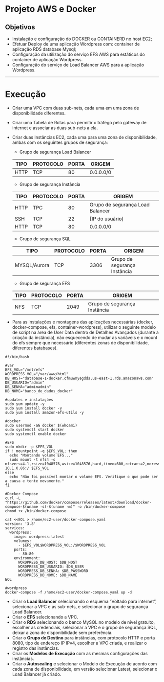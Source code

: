 # Projeto AWS e Docker

## Objetivos

- Instalação e configuração do DOCKER ou CONTAINERD no host EC2;
- Efetuar Deploy de uma aplicação Wordpress com: container de aplicação RDS database Mysql;
- Configuração da utilização do serviço EFS AWS para estáticos do container de aplicação Wordpress.
- Configuração do serviço de Load Balancer AWS para a aplicação Wordpress.

---

# Execução

- Criar uma VPC com duas sub-nets, cada uma em uma zona de disponibilidade diferentes.
- Criar uma Tabela de Rotas para permitir o tráfego pelo gateway de internet e associar as duas sub-nets a ela.
- Criar duas Instâncias EC2, cada uma para uma zona de disponibilidade, ambas com os seguintes grupos de segurança:
    - Grupo de segurança Load Balancer
    
    | TIPO | PROTOCOLO | PORTA | ORIGEM |
    | --- | --- | --- | --- |
    | HTTP | TCP | 80 | 0.0.0.0/0 |
    - Grupo de segurança Instância
    
    | TIPO | PROTOCOLO | PORTA | ORIGEM |
    | --- | --- | --- | --- |
    | HTTP | TPC | 80 | Grupo de segurança Load Balancer |
    | SSH | TCP | 22 | [IP do usuário] |
    | HTTP | TCP | 80 | 0.0.0.0/0 |
    - Grupo de segurança SQL
    
    | TIPO | PROTOCOLO | PORTA | ORIGEM |
    | --- | --- | --- | --- |
    | MYSQL/Aurora | TCP | 3306 | Grupo de segurança Instância |
    - Grupo de segurança EFS
    
    | TIPO | PROTOCOLO | PORTA | ORIGEM |
    | --- | --- | --- | --- |
    | NFS | TCP | 2049 | Grupo de segurança Instância |

- Para as instalações e montagens das aplicações necessárias (docker, docker-compose, efs, container-wordpress), utilizar o seguinte modelo de script na área de User Data dentro de Detalhes Avançados (durante a criação da instância), não esquecendo de mudar as variáveis e o mount do efs sempre que necessário (diferentes zonas de disponibilidade, diferentes batabases).

```
#!/bin/bash

#var
EFS_VOL="/mnt/efs"
WORDPRESS_VOL="/var/www/html"
DB_HOST="database-1-docker.cfmuwmyegdds.us-east-1.rds.amazonaws.com"
DB_USUARIO="admin"
DB_SENHA="adminadmin"
DB_NOME="banco_de_dados_docker"

#updates e instalações
sudo yum update -y
sudo yum install docker -y
sudo yum install amazon-efs-utils -y

#docker
sudo usermod -aG docker $(whoami)
sudo systemctl start docker
sudo systemctl enable docker

#EFS
sudo mkdir -p $EFS_VOL
if ! mountpoint -q $EFS_VOL; then
  echo "Montando volume EFS..."
  sudo mount -t nfs4 -o nfsvers=4.1,rsize=1048576,wsize=1048576,hard,timeo=600,retrans=2,noresvport 10.1.0.86:/ $EFS_VOL
else
  echo "Não foi possível montar o volume EFS. Verifique o que pode ser a causa e tente novamente."
fi

#Docker Compose
curl -L "https://github.com/docker/compose/releases/latest/download/docker-compose-$(uname -s)-$(uname -m)" -o /bin/docker-compose
chmod +x /bin/docker-compose

cat <<EOL > /home/ec2-user/docker-compose.yaml
version: '3.8'
services:
  wordpress:
    image: wordpress:latest
    volumes:
      - $EFS_VOL$WORDPRESS_VOL:/$WORDPRESS_VOL
    ports:
      - 80:80
    environment:
      WORDPRESS_DB_HOST: $DB_HOST
      WORDPRESS_DB_USUARIO: $DB_USER
      WORDPRESS_DB_SENHA: $DB_PASSWORD
      WORDPRESS_DB_NOME: $DB_NAME
EOL

#wordpress
docker-compose -f /home/ec2-user/docker-compose.yaml up -d
```

- Criar o **Load Balancer** selecionando o esquema “Voltado para internet”, selecionar a VPC e as sub-nets, e selecionar o grupo de segurança Load Balancer.
- Criar o **EFS** selecionando a VPC.
- Criar o **RDS** selecionando o banco MySQL no modelo de nível gratuito, escolher as credenciais, selecionar a VPC e o grupo de segurança SQL, deixar a zona de disponibilidade sem preferência.
- Criar o **Grupo de Destino** para instâncias, com protocolo HTTP e porta 8080, tipo de endereço IP IPv4, escolher a VPC criada, e realizar o registro das instâncias.
- Criar os **Modelos de Execução** com as mesmas configurações das instâncias.
- Criar o **Autoscaling** e selecionar o Modelo de Execução de acordo com cada zona de disponibilidade, em versão selecionar Latest, selecionar o Load Balancer já criado.